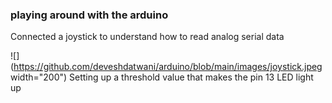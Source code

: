### playing around with the arduino

Connected a joystick to understand how to read analog serial data 

![](https://github.com/deveshdatwani/arduino/blob/main/images/joystick.jpeg width="200")
Setting up a threshold value that makes the pin 13 LED light up 

